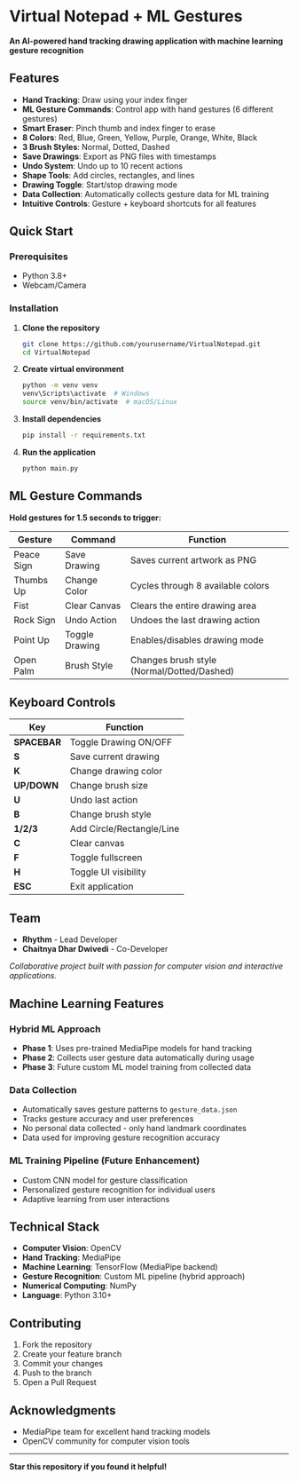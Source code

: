 # Virtual Notepad + ML Gestures

**An AI-powered hand tracking drawing application with machine learning gesture recognition**

## Features

- **Hand Tracking**: Draw using your index finger
- **ML Gesture Commands**: Control app with hand gestures (6 different gestures)
- **Smart Eraser**: Pinch thumb and index finger to erase
- **8 Colors**: Red, Blue, Green, Yellow, Purple, Orange, White, Black
- **3 Brush Styles**: Normal, Dotted, Dashed
- **Save Drawings**: Export as PNG files with timestamps
- **Undo System**: Undo up to 10 recent actions
- **Shape Tools**: Add circles, rectangles, and lines
- **Drawing Toggle**: Start/stop drawing mode
- **Data Collection**: Automatically collects gesture data for ML training
- **Intuitive Controls**: Gesture + keyboard shortcuts for all features

## Quick Start

### Prerequisites
- Python 3.8+
- Webcam/Camera

### Installation
1. **Clone the repository**
   ```bash
   git clone https://github.com/yourusername/VirtualNotepad.git
   cd VirtualNotepad
   ```

2. **Create virtual environment**
   ```bash
   python -m venv venv
   venv\Scripts\activate  # Windows
   source venv/bin/activate  # macOS/Linux
   ```

3. **Install dependencies**
   ```bash
   pip install -r requirements.txt
   ```

4. **Run the application**
   ```bash
   python main.py
   ```

## ML Gesture Commands

**Hold gestures for 1.5 seconds to trigger:**

| Gesture | Command | Function |
|---------|---------|----------|
| Peace Sign | Save Drawing | Saves current artwork as PNG |
| Thumbs Up | Change Color | Cycles through 8 available colors |
| Fist | Clear Canvas | Clears the entire drawing area |
| Rock Sign | Undo Action | Undoes the last drawing action |
| Point Up | Toggle Drawing | Enables/disables drawing mode |
| Open Palm | Brush Style | Changes brush style (Normal/Dotted/Dashed) |

## Keyboard Controls

| Key | Function |
|-----|----------|
| **SPACEBAR** | Toggle Drawing ON/OFF |
| **S** | Save current drawing |
| **K** | Change drawing color |
| **UP/DOWN** | Change brush size |
| **U** | Undo last action |
| **B** | Change brush style |
| **1/2/3** | Add Circle/Rectangle/Line |
| **C** | Clear canvas |
| **F** | Toggle fullscreen |
| **H** | Toggle UI visibility |
| **ESC** | Exit application |

## Team

- **Rhythm** - Lead Developer
- **Chaitnya Dhar Dwivedi** - Co-Developer

*Collaborative project built with passion for computer vision and interactive applications.*

## Machine Learning Features

### Hybrid ML Approach
- **Phase 1**: Uses pre-trained MediaPipe models for hand tracking
- **Phase 2**: Collects user gesture data automatically during usage
- **Phase 3**: Future custom ML model training from collected data

### Data Collection
- Automatically saves gesture patterns to `gesture_data.json`
- Tracks gesture accuracy and user preferences
- No personal data collected - only hand landmark coordinates
- Data used for improving gesture recognition accuracy

### ML Training Pipeline (Future Enhancement)
- Custom CNN model for gesture classification
- Personalized gesture recognition for individual users
- Adaptive learning from user interactions

## Technical Stack

- **Computer Vision**: OpenCV
- **Hand Tracking**: MediaPipe  
- **Machine Learning**: TensorFlow (MediaPipe backend)
- **Gesture Recognition**: Custom ML pipeline (hybrid approach)
- **Numerical Computing**: NumPy
- **Language**: Python 3.10+

## Contributing

1. Fork the repository
2. Create your feature branch
3. Commit your changes
4. Push to the branch
5. Open a Pull Request

## Acknowledgments

- MediaPipe team for excellent hand tracking models
- OpenCV community for computer vision tools

---

**Star this repository if you found it helpful!**
